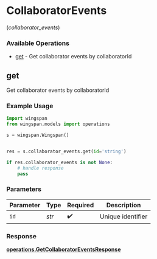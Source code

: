 # CollaboratorEvents
(*collaborator_events*)

### Available Operations

* [get](#get) - Get collaborator events by collaboratorId

## get

Get collaborator events by collaboratorId

### Example Usage

```python
import wingspan
from wingspan.models import operations

s = wingspan.Wingspan()


res = s.collaborator_events.get(id='string')

if res.collaborator_events is not None:
    # handle response
    pass
```

### Parameters

| Parameter          | Type               | Required           | Description        |
| ------------------ | ------------------ | ------------------ | ------------------ |
| `id`               | *str*              | :heavy_check_mark: | Unique identifier  |


### Response

**[operations.GetCollaboratorEventsResponse](../../models/operations/getcollaboratoreventsresponse.md)**

